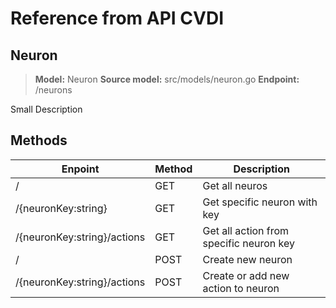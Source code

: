 # Reference from API CVDI

## Neuron
> **Model:** Neuron<space><space>
> **Source model:** src/models/neuron.go<space><space>
> **Endpoint:** /neurons<space><space>

Small Description

## Methods

|Enpoint                |Method         |Description                         |
|----------------|-------------|----------------|
|/|GET          |Get all neuros|
|/{neuronKey:string}|GET|Get specific neuron with key|
|/{neuronKey:string}/actions|GET| Get all action from specific neuron key|
|/|POST|Create new neuron|
|/{neuronKey:string}/actions|POST|Create or add new action to neuron|

